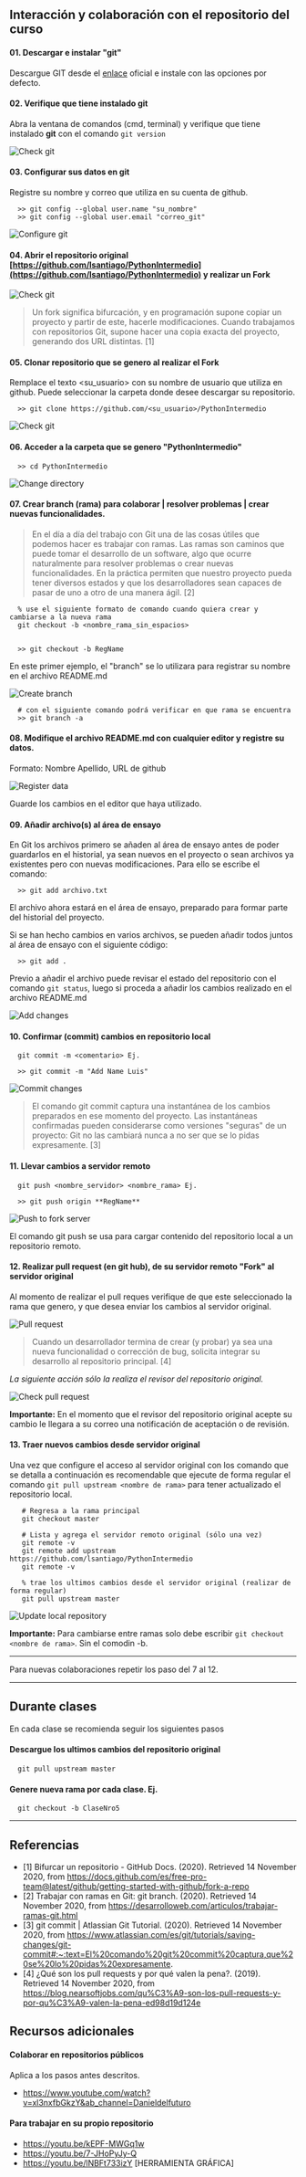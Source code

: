 ## Interacción y colaboración con el repositorio del curso

#### 01. Descargar e instalar "git"
Descargue GIT desde el [enlace](https://git-scm.com/downloads) oficial e instale con las opciones por defecto. 

#### 02. Verifique que tiene instalado git
Abra la ventana de comandos (cmd, terminal) y verifique que tiene instalado **git** con el comando ```git version```

    
![Check git](./img/img1_checkgit_.gif)

#### 03. Configurar sus datos en git
Registre su nombre y correo que utiliza en su cuenta de github.

      >> git config --global user.name "su_nombre"
      >> git config --global user.email "correo_git"
      
![Configure git](./img/img2_confgit.gif)
#### 04. Abrir el repositorio original [https://github.com/lsantiago/PythonIntermedio](https://github.com/lsantiago/PythonIntermedio)  y realizar un Fork

![Check git](./img/img3_fork.gif)

> Un fork significa bifurcación, y en programación supone copiar un proyecto y partir de este,  hacerle modificaciones. Cuando trabajamos con repositorios Git, supone hacer una copia exacta del proyecto, generando dos URL distintas. [1]

#### 05. Clonar repositorio que se genero al realizar el Fork 
Remplace el texto <su_usuario> con su nombre de usuario que utiliza en github. Puede seleccionar la carpeta donde desee descargar su repositorio.
      
      >> git clone https://github.com/<su_usuario>/PythonIntermedio
      
![Check git](./img/img4_clone.gif)
#### 06. Acceder a la carpeta que se genero **"PythonIntermedio"**
      >> cd PythonIntermedio
      
![Change directory](./img/img5_cdrepository.gif)
#### 07. Crear branch (rama) para colaborar | resolver problemas | crear nuevas funcionalidades. 

> En el día a día del trabajo con Git una de las cosas útiles que podemos hacer es trabajar con ramas. Las ramas son caminos que puede tomar el desarrollo de un software, algo que ocurre naturalmente para resolver problemas o crear nuevas funcionalidades. En la práctica permiten que nuestro proyecto pueda tener diversos estados y que los desarrolladores sean capaces de pasar de uno a otro de una manera ágil. [2]

      % use el siguiente formato de comando cuando quiera crear y cambiarse a la nueva rama
      git checkout -b <nombre_rama_sin_espacios> 


      >> git checkout -b RegName
      
En este primer ejemplo, el "branch" se lo utilizara para registrar su nombre en el archivo README.md

![Create branch](./img/img6_createbranch.gif)

      # con el siguiente comando podrá verificar en que rama se encuentra
      >> git branch -a


#### 08. Modifique el archivo README.md con cualquier editor y registre su datos. 

Formato: Nombre Apellido, URL de github

![Register data](./img/img7_registername.png)

Guarde los cambios en el editor que haya utilizado. 

#### 09. Añadir archivo(s) al área de ensayo
      
En Git los archivos primero se añaden al área de ensayo antes de poder guardarlos en el historial, ya sean nuevos en el proyecto o sean archivos ya existentes pero con nuevas modificaciones. Para ello se escribe el comando:

      >> git add archivo.txt

El archivo ahora estará en el área de ensayo, preparado para formar parte del historial del proyecto.

Si se han hecho cambios en varios archivos, se pueden añadir todos juntos al área de ensayo con el siguiente código:

      >> git add . 

Previo a añadir el archivo puede revisar el estado del repositorio con el comando ```git status```, luego si proceda a añadir los cambios realizado en el archivo README.md

![Add changes](./img/img8_addchanges.gif) 


#### 10. Confirmar (commit) cambios en repositorio local
      git commit -m <comentario> Ej.
      
      >> git commit -m "Add Name Luis" 

![Commit changes](./img/img9_commit.gif)

> El comando git commit captura una instantánea de los cambios preparados en ese momento del proyecto. Las instantáneas confirmadas pueden considerarse como versiones "seguras" de un proyecto: Git no las cambiará nunca a no ser que se lo pidas expresamente. [3]

#### 11. Llevar cambios a servidor remoto
      git push <nombre_servidor> <nombre_rama> Ej.

      >> git push origin **RegName**

![Push to fork server](./img/img10_pushrama.gif)

El comando git push se usa para cargar contenido del repositorio local a un repositorio remoto.

#### 12. Realizar pull request (en git hub), de su servidor remoto "Fork" al servidor original 

Al momento de realizar el pull reques verifique de que este seleccionado la rama que genero, y que desea enviar los cambios al servidor original.

![Pull request](img/img11_pullrequest.gif)

> Cuando un desarrollador termina de crear (y probar) ya sea una nueva funcionalidad o corrección de bug, solicita integrar su desarrollo al repositorio principal. [4]

 

*La siguiente acción sólo la realiza el revisor del repositorio original.*

![Check pull request](./img/img12_check_pullrequest.gif)

**Importante:** En el momento que el revisor del repositorio original acepte su cambio le llegara a su correo una notificación de aceptación o de revisión.

#### 13. Traer nuevos cambios desde servidor original

Una vez que configure el acceso al servidor original con los comando que se detalla a continuación es recomendable que ejecute de forma regular el comando ```git pull upstream <nombre de rama>``` para tener actualizado el repositorio local.   

       # Regresa a la rama principal
       git checkout master
       
       # Lista y agrega el servidor remoto original (sólo una vez)
       git remote -v
       git remote add upstream https://github.com/lsantiago/PythonIntermedio
       git remote -v

       % trae los ultimos cambios desde el servidor original (realizar de forma regular)
       git pull upstream master

![Update local repository](./img/img13_updaterepolocal.gif)

**Importante:** Para cambiarse entre ramas solo debe escribir ```git checkout <nombre de rama>```. Sin el comodin -b.

---
Para nuevas colaboraciones repetir los paso del 7 al 12.

---

## Durante clases

En cada clase se recomienda seguir los siguientes pasos
 
#### Descargue los ultimos cambios del repositorio original
      git pull upstream master

#### Genere nueva rama por cada clase. Ej.
      git checkout -b ClaseNro5




---
## Referencias
* [1] Bifurcar un repositorio - GitHub Docs. (2020). Retrieved 14 November 2020, from https://docs.github.com/es/free-pro-team@latest/github/getting-started-with-github/fork-a-repo
* [2] Trabajar con ramas en Git: git branch. (2020). Retrieved 14 November 2020, from https://desarrolloweb.com/articulos/trabajar-ramas-git.html
* [3] git commit | Atlassian Git Tutorial. (2020). Retrieved 14 November 2020, from https://www.atlassian.com/es/git/tutorials/saving-changes/git-commit#:~:text=El%20comando%20git%20commit%20captura,que%20se%20lo%20pidas%20expresamente.
* [4] ¿Qué son los pull requests y por qué valen la pena?. (2019). Retrieved 14 November 2020, from https://blog.nearsoftjobs.com/qu%C3%A9-son-los-pull-requests-y-por-qu%C3%A9-valen-la-pena-ed98d19d124e

## Recursos adicionales
#### Colaborar en repositorios públicos 
Aplica a los pasos antes descritos. 
- https://www.youtube.com/watch?v=xl3nxfbGkzY&ab_channel=Danieldelfuturo


#### Para trabajar en su propio repositorio
- https://youtu.be/kEPF-MWGq1w
- https://youtu.be/7-JHoPyJy-Q
- https://youtu.be/lNBFt733izY [HERRAMIENTA GRÁFICA]